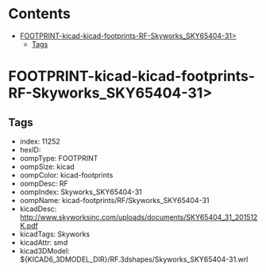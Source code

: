 



Contents
========

* [FOOTPRINT-kicad-kicad-footprints-RF-Skyworks_SKY65404-31>](#footprint-kicad-kicad-footprints-rf-skyworks_sky65404-31)
	* [Tags](#tags)

# FOOTPRINT-kicad-kicad-footprints-RF-Skyworks_SKY65404-31>

## Tags

- index: 11252
- hexID: 
- oompType: FOOTPRINT
- oompSize: kicad
- oompColor: kicad-footprints
- oompDesc: RF
- oompIndex: Skyworks_SKY65404-31
- oompName: kicad-footprints/RF/Skyworks_SKY65404-31
- kicadDesc: http://www.skyworksinc.com/uploads/documents/SKY65404_31_201512K.pdf
- kicadTags: Skyworks
- kicadAttr: smd
- kicad3DModel: ${KICAD6_3DMODEL_DIR}/RF.3dshapes/Skyworks_SKY65404-31.wrl
